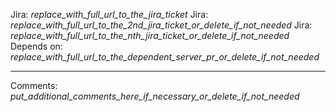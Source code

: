 Jira: _replace_with_full_url_to_the_jira_ticket_
Jira: _replace_with_full_url_to_the_2nd_jira_ticket_or_delete_if_not_needed_
Jira: _replace_with_full_url_to_the_nth_jira_ticket_or_delete_if_not_needed_
Depends on: _replace_with_full_url_to_the_dependent_server_pr_or_delete_if_not_needed_

------------------------------------
Comments: _put_additional_comments_here_if_necessary_or_delete_if_not_needed_
